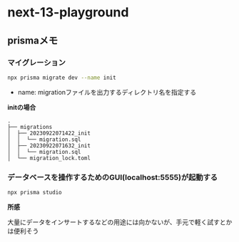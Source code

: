 # next-13-playground

## prismaメモ

### マイグレーション

```sh
npx prisma migrate dev --name init
```

- name: migrationファイルを出力するディレクトリ名を指定する

**initの場合**

```
.
├── migrations
│  ├── 20230922071422_init
│  │  └── migration.sql
│  ├── 20230922071632_init
│  │  └── migration.sql
│  └── migration_lock.toml
```

### データベースを操作するためのGUI(localhost:5555)が起動する

```sh
npx prisma studio
```

**所感**

大量にデータをインサートするなどの用途には向かないが、手元で軽く試すとかは便利そう
